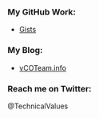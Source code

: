 ### My GitHub Work:
* [Gists](https://gist.github.com/burkeazbill)

### My Blog:
* [vCOTeam.info](http://www.vcoteam.info)

### Reach me on Twitter:
@TechnicalValues
